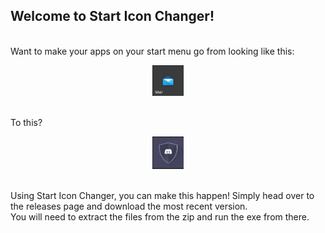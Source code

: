 ## Welcome to Start Icon Changer!
<br>
Want to make your apps on your start menu go from looking like this:
<br>
<p align="center">
  <img src="/images/mail.png" width="50" title="Old Style">
</p>
<br>
To this?
<br>
<p align="center">
  <img src="/images/discord.png" width="50" title="New Style">
</p>
<br>
Using Start Icon Changer, you can make this happen! Simply head over to the releases page and download the most recent version.
<br>
You will need to extract the files from the zip and run the exe from there.